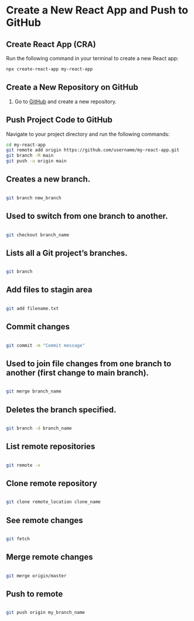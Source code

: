 # Create a New React App and Push to GitHub

## Create React App (CRA)

Run the following command in your terminal to create a new React app:

```bash
npx create-react-app my-react-app
```

## Create a New Repository on GitHub

1. Go to [GitHub](https://github.com) and create a new repository.

## Push Project Code to GitHub

Navigate to your project directory and run the following commands:

```bash
cd my-react-app
git remote add origin https://github.com/username/my-react-app.git
git branch -M main
git push -u origin main
```

## Creates a new branch.

```bash

git branch new_branch

```

## Used to switch from one branch to another.

```bash

git checkout branch_name

```

## Lists all a Git project’s branches.

```bash

git branch

```

## Add files to stagin area

```bash

git add filename.txt

```

## Commit changes

```bash

git commit -m "Commit message"

```

## Used to join file changes from one branch to another (first change to main branch).

```bash

git merge branch_name

```

## Deletes the branch specified.

```bash

git branch -d branch_name

```

## List remote repositories

```bash

git remote -v

```

## Clone remote repository

```bash

git clone remote_location clone_name

```

## See remote changes

```bash

git fetch

```

## Merge remote changes

```bash

git merge origin/master

```

## Push to remote

```bash

git push origin my_branch_name

```